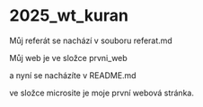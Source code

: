 # 2025_wt_kuran
Můj referát se nachází v souboru referat.md

Můj web je ve složce prvni_web

a nyní se nacházíte v README.md

ve složce microsite je moje první webová stránka.
